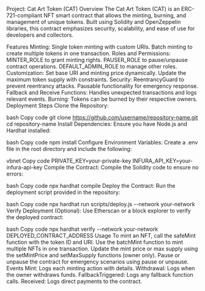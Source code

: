 Project: Cat Art Token (CAT)
Overview
The Cat Art Token (CAT) is an ERC-721-compliant NFT smart contract that allows the minting, burning, and management of unique tokens. Built using Solidity and OpenZeppelin libraries, this contract emphasizes security, scalability, and ease of use for developers and collectors.

Features
Minting:
Single token minting with custom URIs.
Batch minting to create multiple tokens in one transaction.
Roles and Permissions:
MINTER_ROLE to grant minting rights.
PAUSER_ROLE to pause/unpause contract operations.
DEFAULT_ADMIN_ROLE to manage other roles.
Customization:
Set base URI and minting price dynamically.
Update the maximum token supply with constraints.
Security:
ReentrancyGuard to prevent reentrancy attacks.
Pausable functionality for emergency response.
Fallback and Receive Functions:
Handles unexpected transactions and logs relevant events.
Burning:
Tokens can be burned by their respective owners.
Deployment Steps
Clone the Repository:

bash
Copy code
git clone https://github.com/username/repository-name.git
cd repository-name
Install Dependencies: Ensure you have Node.js and Hardhat installed:

bash
Copy code
npm install
Configure Environment Variables: Create a .env file in the root directory and include the following:

vbnet
Copy code
PRIVATE_KEY=your-private-key
INFURA_API_KEY=your-infura-api-key
Compile the Contract: Compile the Solidity code to ensure no errors:

bash
Copy code
npx hardhat compile
Deploy the Contract: Run the deployment script provided in the repository:

bash
Copy code
npx hardhat run scripts/deploy.js --network your-network
Verify Deployment (Optional): Use Etherscan or a block explorer to verify the deployed contract:

bash
Copy code
npx hardhat verify --network your-network DEPLOYED_CONTRACT_ADDRESS
Usage
To mint an NFT, call the safeMint function with the token ID and URI.
Use the batchMint function to mint multiple NFTs in one transaction.
Update the mint price or max supply using the setMintPrice and setMaxSupply functions (owner only).
Pause or unpause the contract for emergency scenarios using pause or unpause.
Events
Mint: Logs each minting action with details.
Withdrawal: Logs when the owner withdraws funds.
FallbackTriggered: Logs any fallback function calls.
Received: Logs direct payments to the contract.
